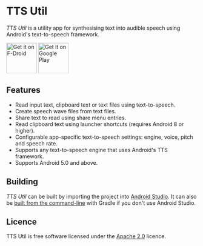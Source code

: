 TTS Util
========

*TTS Util* is a utility app for synthesising text into audible speech using Android's text-to-speech framework.

[<img src="https://fdroid.gitlab.io/artwork/badge/get-it-on.png"
     alt="Get it on F-Droid"
     height="80">](https://f-droid.org/packages/com.danefinlay.ttsutil/)
[<img src="https://play.google.com/intl/en_us/badges/images/generic/en-play-badge.png"
     alt="Get it on Google Play"
     height="80">](https://play.google.com/store/apps/details?id=com.danefinlay.ttsutil)

Features
--------

- Read input text, clipboard text or text files using text-to-speech.
- Create speech wave files from text files.
- Share text to read using share menu entries.
- Read clipboard text using launcher shortcuts (requires Android 8 or higher).
- Configurable app-specific text-to-speech settings: engine, voice, pitch and speech rate.
- Supports any text-to-speech engine that uses Android's TTS framework.
- Supports Android 5.0 and above.

Building
--------

*TTS Util* can be built by importing the project into [Android Studio](https://developer.android.com/studio). It can also be [built from the command-line](https://developer.android.com/studio/build/building-cmdline.html) with Gradle if you don't use Android Studio.

Licence
-------

TTS Util is free software licensed under the [Apache 2.0](https://www.apache.org/licenses/LICENSE-2.0.html) licence.

